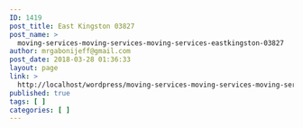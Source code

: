 ```yaml
---
ID: 1419
post_title: East Kingston 03827
post_name: >
  moving-services-moving-services-moving-services-eastkingston-03827
author: mrgabonijeff@gmail.com
post_date: 2018-03-28 01:36:33
layout: page
link: >
  http://localhost/wordpress/moving-services-moving-services-moving-services-eastkingston-03827/
published: true
tags: [ ]
categories: [ ]
---
```

